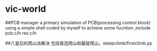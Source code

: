 # vic-world
##PCB manager
a primary simulation of PCB(processing control block) using a simple shell coded by myself to achieve some fucntion
,include pcb.c/h res.c/h

##八皇后的爬山法解决
包括首选爬山和最陡爬山，steepclimb/firstclimb.py
